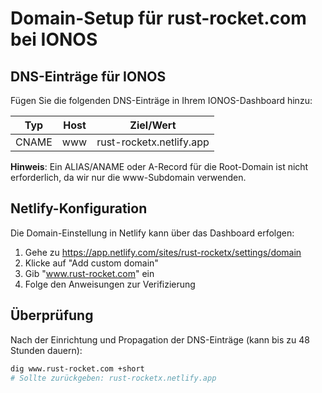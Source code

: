 # Domain-Setup für rust-rocket.com bei IONOS

## DNS-Einträge für IONOS

Fügen Sie die folgenden DNS-Einträge in Ihrem IONOS-Dashboard hinzu:

| Typ   | Host | Ziel/Wert               |
|-------|------|-------------------------|
| CNAME | www  | rust-rocketx.netlify.app |

**Hinweis**: Ein ALIAS/ANAME oder A-Record für die Root-Domain ist nicht erforderlich, da wir nur die www-Subdomain verwenden.

## Netlify-Konfiguration

Die Domain-Einstellung in Netlify kann über das Dashboard erfolgen:

1. Gehe zu https://app.netlify.com/sites/rust-rocketx/settings/domain
2. Klicke auf "Add custom domain"
3. Gib "www.rust-rocket.com" ein
4. Folge den Anweisungen zur Verifizierung

## Überprüfung

Nach der Einrichtung und Propagation der DNS-Einträge (kann bis zu 48 Stunden dauern):

```bash
dig www.rust-rocket.com +short
# Sollte zurückgeben: rust-rocketx.netlify.app
``` 